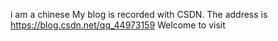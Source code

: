 i am a chinese
My blog is recorded with CSDN. The address is https://blog.csdn.net/qq_44973159 Welcome to visit
